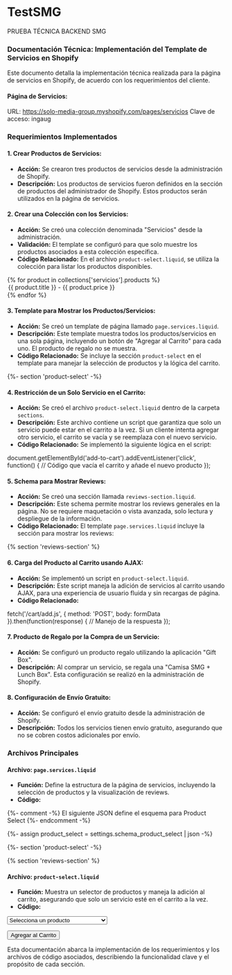 # TestSMG
PRUEBA TÉCNICA BACKEND SMG

### Documentación Técnica: Implementación del Template de Servicios en Shopify

Este documento detalla la implementación técnica realizada para la página de servicios en Shopify, de acuerdo con los requerimientos del cliente.

#### **Página de Servicios:**
URL: https://solo-media-group.myshopify.com/pages/servicios
Clave de acceso: ingaug

### Requerimientos Implementados

#### 1. **Crear Productos de Servicios:**
   - **Acción:** Se crearon tres productos de servicios desde la administración de Shopify.
   - **Descripción:** Los productos de servicios fueron definidos en la sección de productos del administrador de Shopify. Estos productos serán utilizados en la página de servicios.

#### 2. **Crear una Colección con los Servicios:**
   - **Acción:** Se creó una colección denominada "Servicios" desde la administración.
   - **Validación:** El template se configuró para que solo muestre los productos asociados a esta colección específica.
   - **Código Relacionado:** En el archivo `product-select.liquid`, se utiliza la colección para listar los productos disponibles.

   
   {% for product in collections['servicios'].products %}
     <option value="{{ product.variants.first.id }}">{{ product.title }} - {{ product.price }}</option>
   {% endfor %}
   

#### 3. **Template para Mostrar los Productos/Servicios:**
   - **Acción:** Se creó un template de página llamado `page.services.liquid`.
   - **Descripción:** Este template muestra todos los productos/servicios en una sola página, incluyendo un botón de "Agregar al Carrito" para cada uno. El producto de regalo no se muestra.
   - **Código Relacionado:** Se incluye la sección `product-select` en el template para manejar la selección de productos y la lógica del carrito.

  
   {%- section 'product-select' -%}
  

#### 4. **Restricción de un Solo Servicio en el Carrito:**
   - **Acción:** Se creó el archivo `product-select.liquid` dentro de la carpeta `sections`.
   - **Descripción:** Este archivo contiene un script que garantiza que solo un servicio puede estar en el carrito a la vez. Si un cliente intenta agregar otro servicio, el carrito se vacía y se reemplaza con el nuevo servicio.
   - **Código Relacionado:** Se implementó la siguiente lógica en el script:

   
   document.getElementById('add-to-cart').addEventListener('click', function() {
     // Código que vacía el carrito y añade el nuevo producto
   });


#### 5. **Schema para Mostrar Reviews:**
   - **Acción:** Se creó una sección llamada `reviews-section.liquid`.
   - **Descripción:** Este schema permite mostrar los reviews generales en la página. No se requiere maquetación o vista avanzada, solo lectura y despliegue de la información.
   - **Código Relacionado:** El template `page.services.liquid` incluye la sección para mostrar los reviews:

   
   {% section 'reviews-section' %}
  

#### 6. **Carga del Producto al Carrito usando AJAX:**
   - **Acción:** Se implementó un script en `product-select.liquid`.
   - **Descripción:** Este script maneja la adición de servicios al carrito usando AJAX, para una experiencia de usuario fluida y sin recargas de página.
   - **Código Relacionado:**

 
   fetch('/cart/add.js', {
     method: 'POST',
     body: formData
   }).then(function(response) {
     // Manejo de la respuesta
   });
 

#### 7. **Producto de Regalo por la Compra de un Servicio:**
   - **Acción:** Se configuró un producto regalo utilizando la aplicación "Gift Box".
   - **Descripción:** Al comprar un servicio, se regala una "Camisa SMG + Lunch Box". Esta configuración se realizó en la administración de Shopify.

#### 8. **Configuración de Envío Gratuito:**
   - **Acción:** Se configuró el envío gratuito desde la administración de Shopify.
   - **Descripción:** Todos los servicios tienen envío gratuito, asegurando que no se cobren costos adicionales por envío.

### Archivos Principales

#### **Archivo:** `page.services.liquid`
   - **Función:** Define la estructura de la página de servicios, incluyendo la selección de productos y la visualización de reviews.
   - **Código:**

   
   {%- comment -%}
     El siguiente JSON define el esquema para Product Select
   {%- endcomment -%}

   <script type="application/json" id="schema-product-select">
   {
     "name": "Product Select",
     "settings": [],
     "presets": [
       {
         "category": "Products"
       }
     ]
   }
   </script>

   {%- assign product_select = settings.schema_product_select | json -%}

   {%- section 'product-select' -%}

   {% section 'reviews-section' %}
  

#### **Archivo:** `product-select.liquid`
   - **Función:** Muestra un selector de productos y maneja la adición al carrito, asegurando que solo un servicio esté en el carrito a la vez.
   - **Código:**

   

   <select id="product-list">
     <option value="">Selecciona un producto</option>
     {% for product in collections['servicios'].products %}
       <option value="{{ product.variants.first.id }}">{{ product.title }} - {{ product.price }}</option>
     {% endfor %}
   </select>

   <button id="add-to-cart">Agregar al Carrito</button>

   <script>
     document.getElementById('add-to-cart').addEventListener('click', function() {
       var productId = document.getElementById('product-list').value;
       if (productId) {
         var formData = new FormData();
         formData.append('id', productId);
         formData.append('quantity', 1);

         // Vaciar el carrito antes de agregar el nuevo servicio
         fetch('/cart/clear.js', {
           method: 'POST'
         }).then(function(response) {
           if (response.ok) {
             // Agregar el nuevo servicio al carrito
             fetch('/cart/add.js', {
               method: 'POST',
               body: formData
             }).then(function(response) {
               if (response.ok) {
                 alert('Servicio agregado al carrito exitosamente.');
                 window.location.href = '/cart'; // Redirigir al carrito después de agregar el servicio
               } else {
                 alert('Hubo un problema al agregar el servicio al carrito. Por favor, inténtalo nuevamente.');
               }
             });
           } else {
             alert('Hubo un problema al limpiar el carrito. Por favor, inténtalo nuevamente.');
           }
         }).catch(function(error) {
           console.error('Error al agregar el servicio al carrito:', error);
           alert('Hubo un error al agregar el servicio al carrito. Por favor, inténtalo nuevamente.');
         });
       } else {
         alert('Selecciona un servicio antes de agregarlo al carrito.');
       }
     });
   </script>
  

Esta documentación abarca la implementación de los requerimientos y los archivos de código asociados, describiendo la funcionalidad clave y el propósito de cada sección.
